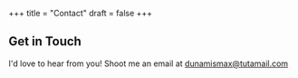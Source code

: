 +++
title = "Contact"
draft = false
+++

## Get in Touch

I'd love to hear from you! Shoot me an email at <dunamismax@tutamail.com>
